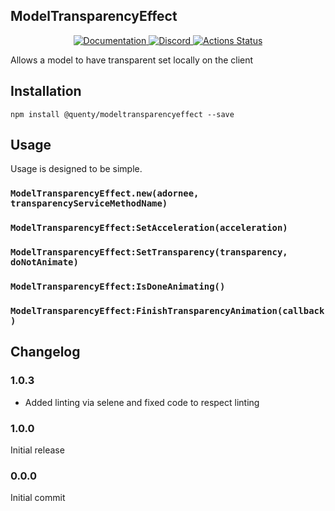 ## ModelTransparencyEffect
<div align="center">
  <a href="http://quenty.github.io/api/">
    <img src="https://img.shields.io/badge/docs-website-green.svg" alt="Documentation" />
  </a>
  <a href="https://discord.gg/mhtGUS8">
    <img src="https://img.shields.io/badge/discord-nevermore-blue.svg" alt="Discord" />
  </a>
  <a href="https://github.com/Quenty/NevermoreEngine/actions">
    <img src="https://github.com/Quenty/NevermoreEngine/workflows/lint/badge.svg" alt="Actions Status" />
  </a>
</div>

Allows a model to have transparent set locally on the client

## Installation
```
npm install @quenty/modeltransparencyeffect --save
```

## Usage
Usage is designed to be simple.

### `ModelTransparencyEffect.new(adornee, transparencyServiceMethodName)`

### `ModelTransparencyEffect:SetAcceleration(acceleration)`

### `ModelTransparencyEffect:SetTransparency(transparency, doNotAnimate)`

### `ModelTransparencyEffect:IsDoneAnimating()`

### `ModelTransparencyEffect:FinishTransparencyAnimation(callback)`


## Changelog

### 1.0.3
- Added linting via selene and fixed code to respect linting

### 1.0.0
Initial release

### 0.0.0
Initial commit
